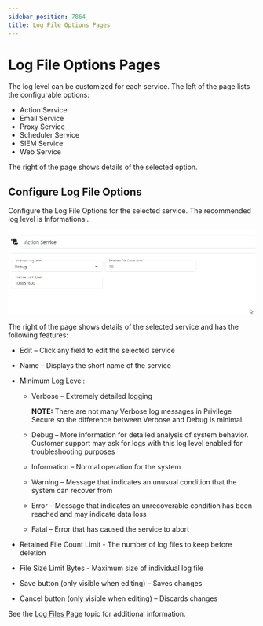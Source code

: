 ```yaml
---
sidebar_position: 7864
title: Log File Options Pages
---
```


# Log File Options Pages

The log level can be customized for each service. The left of the page lists the configurable options:

* Action Service
* Email Service
* Proxy Service
* Scheduler Service
* SIEM Service
* Web Service

The right of the page shows details of the selected option.

## Configure Log File Options

Configure the Log File Options for the selected service. The recommended log level is Informational.

![](../../../../../../../../static/images/PrivilegeSecure_4.2/Content/Resources/Images/PrivilegeSecure/AccessManagement/Admin/AuditReporting/LogFileOptionsPage.png)

The right of the page shows details of the selected service and has the following features:

* Edit – Click any field to edit the selected service
* Name – Displays the short name of the service
* Minimum Log Level:

  * Verbose – Extremely detailed logging

    **NOTE:** There are not many Verbose log messages in Privilege Secure so the difference between Verbose and Debug is minimal.
  * Debug – More information for detailed analysis of system behavior. Customer support may ask for logs with this log level enabled for troubleshooting purposes
  * Information – Normal operation for the system
  * Warning – Message that indicates an unusual condition that the system can recover from
  * Error – Message that indicates an unrecoverable condition has been reached and may indicate data loss
  * Fatal – Error that has caused the service to abort
* Retained File Count Limit - The number of log files to keep before deletion
* File Size Limit Bytes - Maximum size of individual log file
* Save button (only visible when editing) – Saves changes
* Cancel button (only visible when editing) – Discards changes

See the [Log Files Page](LogFiles "Jump to the Log Files section") topic for additional information.